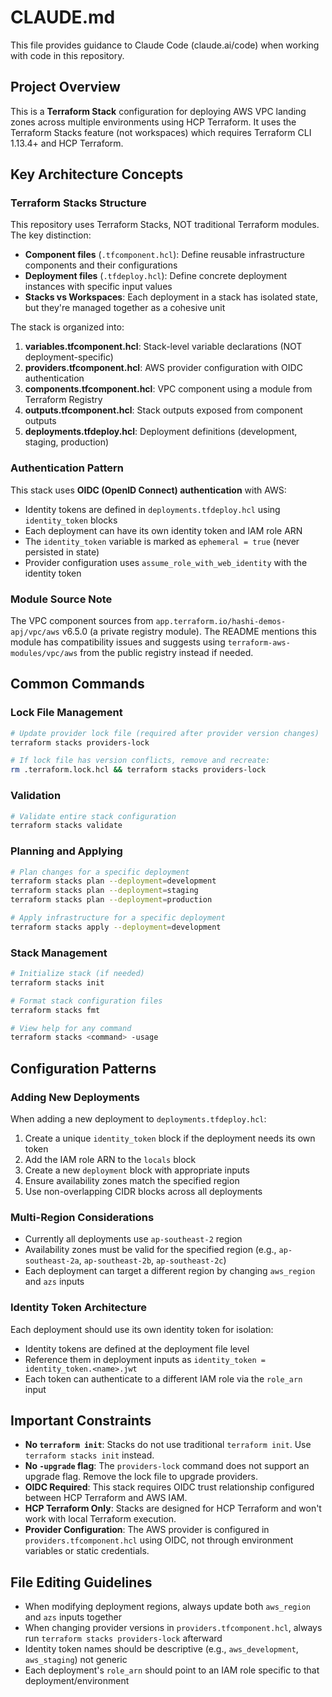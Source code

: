 # CLAUDE.md

This file provides guidance to Claude Code (claude.ai/code) when working with code in this repository.

## Project Overview

This is a **Terraform Stack** configuration for deploying AWS VPC landing zones across multiple environments using HCP Terraform. It uses the Terraform Stacks feature (not workspaces) which requires Terraform CLI 1.13.4+ and HCP Terraform.

## Key Architecture Concepts

### Terraform Stacks Structure

This repository uses Terraform Stacks, NOT traditional Terraform modules. The key distinction:

- **Component files** (`.tfcomponent.hcl`): Define reusable infrastructure components and their configurations
- **Deployment files** (`.tfdeploy.hcl`): Define concrete deployment instances with specific input values
- **Stacks vs Workspaces**: Each deployment in a stack has isolated state, but they're managed together as a cohesive unit

The stack is organized into:

1. **variables.tfcomponent.hcl**: Stack-level variable declarations (NOT deployment-specific)
2. **providers.tfcomponent.hcl**: AWS provider configuration with OIDC authentication
3. **components.tfcomponent.hcl**: VPC component using a module from Terraform Registry
4. **outputs.tfcomponent.hcl**: Stack outputs exposed from component outputs
5. **deployments.tfdeploy.hcl**: Deployment definitions (development, staging, production)

### Authentication Pattern

This stack uses **OIDC (OpenID Connect) authentication** with AWS:
- Identity tokens are defined in `deployments.tfdeploy.hcl` using `identity_token` blocks
- Each deployment can have its own identity token and IAM role ARN
- The `identity_token` variable is marked as `ephemeral = true` (never persisted in state)
- Provider configuration uses `assume_role_with_web_identity` with the identity token

### Module Source Note

The VPC component sources from `app.terraform.io/hashi-demos-apj/vpc/aws` v6.5.0 (a private registry module). The README mentions this module has compatibility issues and suggests using `terraform-aws-modules/vpc/aws` from the public registry instead if needed.

## Common Commands

### Lock File Management
```bash
# Update provider lock file (required after provider version changes)
terraform stacks providers-lock

# If lock file has version conflicts, remove and recreate:
rm .terraform.lock.hcl && terraform stacks providers-lock
```

### Validation
```bash
# Validate entire stack configuration
terraform stacks validate
```

### Planning and Applying
```bash
# Plan changes for a specific deployment
terraform stacks plan --deployment=development
terraform stacks plan --deployment=staging
terraform stacks plan --deployment=production

# Apply infrastructure for a specific deployment
terraform stacks apply --deployment=development
```

### Stack Management
```bash
# Initialize stack (if needed)
terraform stacks init

# Format stack configuration files
terraform stacks fmt

# View help for any command
terraform stacks <command> -usage
```

## Configuration Patterns

### Adding New Deployments

When adding a new deployment to `deployments.tfdeploy.hcl`:

1. Create a unique `identity_token` block if the deployment needs its own token
2. Add the IAM role ARN to the `locals` block
3. Create a new `deployment` block with appropriate inputs
4. Ensure availability zones match the specified region
5. Use non-overlapping CIDR blocks across all deployments

### Multi-Region Considerations

- Currently all deployments use `ap-southeast-2` region
- Availability zones must be valid for the specified region (e.g., `ap-southeast-2a`, `ap-southeast-2b`, `ap-southeast-2c`)
- Each deployment can target a different region by changing `aws_region` and `azs` inputs

### Identity Token Architecture

Each deployment should use its own identity token for isolation:
- Identity tokens are defined at the deployment file level
- Reference them in deployment inputs as `identity_token = identity_token.<name>.jwt`
- Each token can authenticate to a different IAM role via the `role_arn` input

## Important Constraints

- **No `terraform init`**: Stacks do not use traditional `terraform init`. Use `terraform stacks init` instead.
- **No `-upgrade` flag**: The `providers-lock` command does not support an upgrade flag. Remove the lock file to upgrade providers.
- **OIDC Required**: This stack requires OIDC trust relationship configured between HCP Terraform and AWS IAM.
- **HCP Terraform Only**: Stacks are designed for HCP Terraform and won't work with local Terraform execution.
- **Provider Configuration**: The AWS provider is configured in `providers.tfcomponent.hcl` using OIDC, not through environment variables or static credentials.

## File Editing Guidelines

- When modifying deployment regions, always update both `aws_region` and `azs` inputs together
- When changing provider versions in `providers.tfcomponent.hcl`, always run `terraform stacks providers-lock` afterward
- Identity token names should be descriptive (e.g., `aws_development`, `aws_staging`) not generic
- Each deployment's `role_arn` should point to an IAM role specific to that deployment/environment
